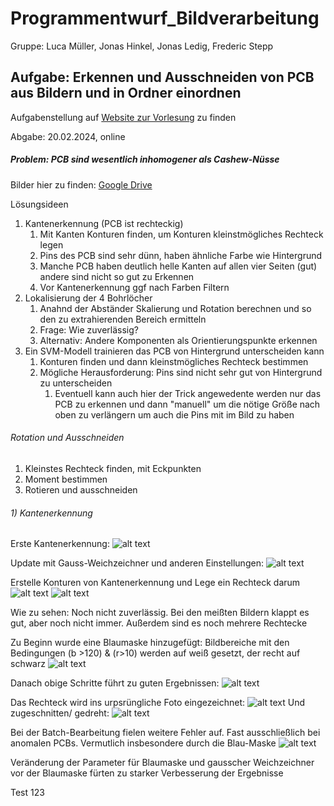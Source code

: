 # Programmentwurf_Bildverarbeitung

Gruppe: Luca Müller, Jonas Hinkel, Jonas Ledig, Frederic Stepp

## Aufgabe: Erkennen und Ausschneiden von PCB aus Bildern und in Ordner einordnen
Aufgabenstellung auf [Website zur Vorlesung](https://virtlab.fakultaet-technik.de/Vorlesungen/Bildverarbeitung.html#/Programmentwurf) zu finden

Abgabe: 20.02.2024, online


##### Problem: PCB sind wesentlich inhomogener als Cashew-Nüsse

Bilder hier zu finden: [Google Drive]()

Lösungsideen

1) Kantenerkennung (PCB ist rechteckig)
   1) Mit Kanten Konturen finden, um Konturen kleinstmögliches Rechteck legen
   2) Pins des PCB sind sehr dünn, haben ähnliche Farbe wie Hintergrund
   3) Manche PCB haben deutlich helle Kanten auf allen vier Seiten (gut) andere sind nicht so gut zu Erkennen
   4) Vor Kantenerkennung ggf nach Farben Filtern
2) Lokalisierung der 4 Bohrlöcher
   1) Anahnd der Abständer Skalierung und Rotation berechnen und so den zu extrahierenden Bereich ermitteln
   2) Frage: Wie zuverlässig?
   3) Alternativ: Andere Komponenten als Orientierungspunkte erkennen
3) Ein SVM-Modell trainieren das PCB von Hintergrund unterscheiden kann
   1) Konturen finden und dann kleinstmögliches Rechteck bestimmen
   2) Mögliche Herausforderung: Pins sind nicht sehr gut von Hintergrund zu unterscheiden
      1) Eventuell kann auch hier der Trick angewedente werden nur das PCB zu erkennen und dann "manuell" um die nötige Größe nach oben zu verlängern um auch die Pins mit im Bild zu haben

###### Rotation und Ausschneiden
1) Kleinstes Rechteck finden, mit Eckpunkten
2) Moment bestimmen
3) Rotieren und ausschneiden

###### 1) Kantenerkennung

Erste Kantenerkennung:
![alt text](image.png)

Update mit Gauss-Weichzeichner und anderen Einstellungen:
![alt text](image-1.png)

Erstelle Konturen von Kantenerkennung und Lege ein Rechteck darum
![alt text](image-2.png)
![alt text](image-3.png)

Wie zu sehen: Noch nicht zuverlässig. Bei den meißten Bildern klappt es gut, aber noch nicht immer.
Außerdem sind es noch mehrere Rechtecke

Zu Beginn wurde eine Blaumaske hinzugefügt:
Bildbereiche mit den Bedingungen (b >120) & (r>10) werden auf weiß gesetzt, der recht auf schwarz
![alt text](image-4.png)

Danach obige Schritte führt zu guten Ergebnissen:
![alt text](image-5.png)

Das Rechteck wird ins urpsrüngliche Foto eingezeichnet:
![alt text](image-6.png)
Und zugeschnitten/ gedreht:
![alt text](image-7.png)

Bei der Batch-Bearbeitung fielen weitere Fehler auf. Fast ausschließlich bei anomalen PCBs.
Vermutlich insbesondere durch die Blau-Maske
![alt text](image-8.png)

Veränderung der Parameter für Blaumaske und gausscher Weichzeichner vor der Blaumaske fürten zu starker Verbesserung der Ergebnisse

Test 123
